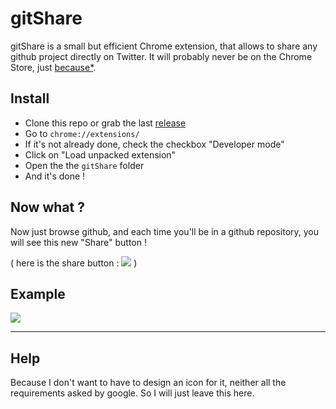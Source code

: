 # gitShare

gitShare is a small but efficient Chrome extension, that allows to share any github project directly on Twitter.
It will probably never be on the Chrome Store, just [because*](#help). 

## Install
- Clone this repo or grab the last [release](https://github.com/LukyVj/gitShare/releases/)
- Go to `chrome://extensions/`
- If it's not already done, check the checkbox "Developer mode"
- Click on "Load unpacked extension"
- Open the the `gitShare` folder
- And it's done ! 


## Now what ? 
Now just browse github, and each time you'll be in a github repository, you will see this new "Share" button !

( here is the share button : ![](http://puu.sh/kJU7y/dd90b86206.png) )

## Example 
![](http://puu.sh/kJTRp/0b89ba6cd8.png)

--- 

## Help
Because I don't want to have to design an icon for it, neither all the requirements asked by google. So I will just leave this here. 
